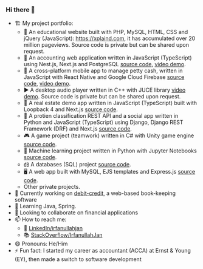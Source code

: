### Hi there 👋

- 🏗️ My project portfolio:
  - 📖 An educational website built with PHP, MySQL, HTML, CSS and jQuery (JavaScript): https://xplaind.com, it has accumulated over 20 million pageviews. Source code is private but can be shared upon request.
  - 🧮 An accounting web application written in JavaScript (TypeScript) using Nest.js, Next.js and PostgreSQL [source code](https://github.com/irfanullahjan/debit-credit), [video demo](https://www.youtube.com/watch?v=Fp8RyL1rRQI).
  - 📲 A cross-platform mobile app to manage petty cash, written in JavaScript with React Native and Google Cloud Firebase [source code](https://github.com/irfanullahjan/cm3050-mobile-development), [video demo](https://www.youtube.com/watch?v=p3Rfab8EipA).
  - ▶️ A desktop audio player written in C++ with JUCE library [video demo](https://www.youtube.com/watch?v=CjjR4VaoARI). Source code is private but can be shared upon request.
  - 🌆 A real estate demo app written in JavaScript (TypeScript) built with Loopback 4 and Next.js [source code](https://github.com/irfanullahjan/cm2020-agile-software-projects).
  - 🪪 A protien classification REST API and a social app written in Python and JavaScript (TypeScript) using Django, Django REST Framework (DRF) and Next.js [source code](https://github.com/irfanullahjan/cm3035-advanced-web-development).
  - 🎮 A game project (teamwork) written in C# with Unity game engine [source code](https://github.com/irfanullahjan/cm3030-game-development).
  - 🤖 Machine learning project written in Python with Jupyter Notebooks [source code](https://github.com/irfanullahjan/cm3015-machine-learning-and-neural-networks).
  - ㏈ A databases (SQL) project [source code](https://github.com/irfanullahjan/cm3010-databases-and-advanced-data-techniques).
  - 🖥️ A web app built with MySQL, EJS templates and Express.js [source code](https://github.com/irfanullahjan/cm2040-databases-networks-web).
  - Other private projects.
- 🔭 Currently working on [debit-credit](https://github.com/irfanullahjan/debit-credit), a web-based book-keeping software
- 🌱 Learning Java, Spring.
- 👯 Looking to collaborate on financial applications
- 📫 How to reach me:
  - 🔗 [LinkedIn/irfanullahjan](https://www.linkedin.com/in/irfanullahjan/)
  - 📚 [StackOverflow/IrfanullahJan](https://stackoverflow.com/users/975164/irfanullah-jan)
- 😄 Pronouns: He/Him
- ⚡ Fun fact: I started my career as accountant (ACCA) at Ernst & Young (EY), then made a switch to software development
